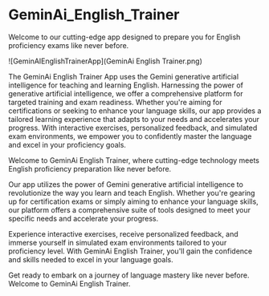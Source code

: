 # GeminAi_English_Trainer
Welcome to our cutting-edge app designed to prepare you for English proficiency exams like never before. 

![GeminAIEnglishTrainerApp](GeminAi English Trainer.png)

The GeminAi English Trainer App uses the Gemini generative artificial intelligence for teaching and learning English. Harnessing the power of generative artificial intelligence, we offer a comprehensive platform for targeted training and exam readiness. Whether you're aiming for certifications or seeking to enhance your language skills, our app provides a tailored learning experience that adapts to your needs and accelerates your progress. With interactive exercises, personalized feedback, and simulated exam environments, we empower you to confidently master the language and excel in your proficiency goals.


Welcome to GeminAi English Trainer, where cutting-edge technology meets English proficiency preparation like never before.

Our app utilizes the power of Gemini generative artificial intelligence to revolutionize the way you learn and teach English. Whether you're gearing up for certification exams or simply aiming to enhance your language skills, our platform offers a comprehensive suite of tools designed to meet your specific needs and accelerate your progress.

Experience interactive exercises, receive personalized feedback, and immerse yourself in simulated exam environments tailored to your proficiency level. With GeminAi English Trainer, you'll gain the confidence and skills needed to excel in your language goals.

Get ready to embark on a journey of language mastery like never before. Welcome to GeminAi English Trainer.
